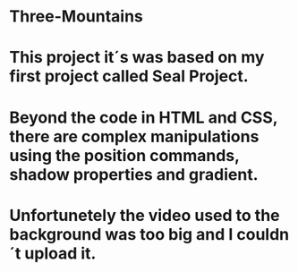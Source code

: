# Three-Mountains
# This project it´s was based on my first project called Seal Project.
# Beyond the code in HTML and CSS, there are complex manipulations using the position commands, shadow properties and gradient. 
# Unfortunetely the video used to the background was too big and I couldn´t upload it. 
